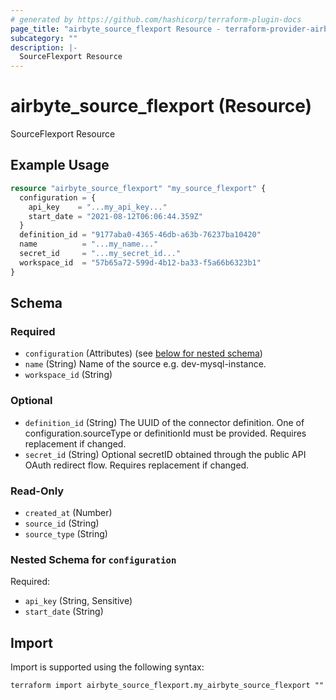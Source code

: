 ```yaml
---
# generated by https://github.com/hashicorp/terraform-plugin-docs
page_title: "airbyte_source_flexport Resource - terraform-provider-airbyte"
subcategory: ""
description: |-
  SourceFlexport Resource
---
```


# airbyte_source_flexport (Resource)

SourceFlexport Resource

## Example Usage

```terraform
resource "airbyte_source_flexport" "my_source_flexport" {
  configuration = {
    api_key    = "...my_api_key..."
    start_date = "2021-08-12T06:06:44.359Z"
  }
  definition_id = "9177aba0-4365-46db-a63b-76237ba10420"
  name          = "...my_name..."
  secret_id     = "...my_secret_id..."
  workspace_id  = "57b65a72-599d-4b12-ba33-f5a66b6323b1"
}
```

<!-- schema generated by tfplugindocs -->
## Schema

### Required

- `configuration` (Attributes) (see [below for nested schema](#nestedatt--configuration))
- `name` (String) Name of the source e.g. dev-mysql-instance.
- `workspace_id` (String)

### Optional

- `definition_id` (String) The UUID of the connector definition. One of configuration.sourceType or definitionId must be provided. Requires replacement if changed.
- `secret_id` (String) Optional secretID obtained through the public API OAuth redirect flow. Requires replacement if changed.

### Read-Only

- `created_at` (Number)
- `source_id` (String)
- `source_type` (String)

<a id="nestedatt--configuration"></a>
### Nested Schema for `configuration`

Required:

- `api_key` (String, Sensitive)
- `start_date` (String)

## Import

Import is supported using the following syntax:

```shell
terraform import airbyte_source_flexport.my_airbyte_source_flexport ""
```
